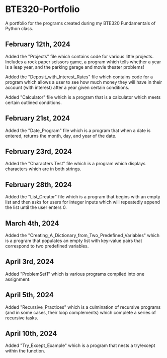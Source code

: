 # BTE320-Portfolio
A portfolio for the programs created during my BTE320 Fundamentals of Python class.

## February 12th, 2024
Added the "Projects" file which contains code for various little projects. Includes a rock paper scissors game, a program which tells whether a year is a leap year, and the parking garage and movie theater problems!

Added the "Deposit_with_Interest_Rates" file which contains code for a program which allows a user to see how much money they will have in their account (with interest) after a year given certain conditions.

Added "Calculator" file which is a program that is a calculator which meets certain outlined conditions.

## February 21st, 2024
Added the "Date_Program" file which is a program that when a date is entered, returns the month, day, and year of the date.

## February 23rd, 2024
Added the "Characters Test" file which is a program which displays characters which are in both strings.

## February 28th, 2024
Added the "List_Creator" file which is a program that begins with an empty list and then asks for users for integer inputs which will repeatedly append the list until the user enters 0.

## March 4th, 2024
Added the "Creating_A_Dictionary_from_Two_Predefined_Variables" which is a program that populates an empty list with key-value pairs that correspond to two predefined variables.

## April 3rd, 2024
Added "ProblemSet1" which is various programs compiled into one assignment.

## April 5th, 2024
Added "Recursive_Practices" which is a culmination of recursive programs (and in some cases, their loop complements) which complete a series of recursive tasks.

## April 10th, 2024
Added "Try_Except_Example" which is a program that nests a try/except within the function.
